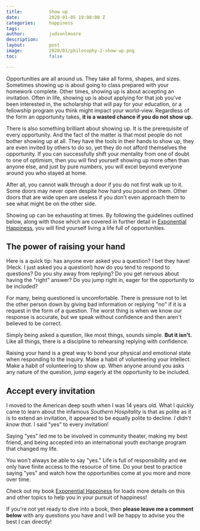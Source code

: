 ```yaml
---
title:			Show up
date:			2020-01-05 19:00:00 Z
categories:		happiness
tags:			
author:			judsonlmoore
description:	
layout:			post
image:			2020/01/philosophy-2-show-up.png
toc:			false

---
```


Opportunities are all around us. They take all forms, shapes, and sizes. Sometimes showing up is about going to class prepared with your homework complete. Other times, showing up is about accepting an invitation. Often in life, showing up is about applying for that job you've been interested in, the scholarship that will pay for your education, or a fellowship program you think might impact your world-view. Regardless of the form an opportunity takes, **it is a wasted chance if you do not show up.**

There is also something brilliant about showing up. It is the prerequisite of every opportunity. And the fact of the matter is that most people do not bother showing up at all. They have the tools in their hands to show up, they are even invited by others to do so, yet they do not afford themselves the opportunity. If you can successfully shift your mentality from one of doubt to one of optimism, then you will find yourself showing up more often than anyone else, and just by pure numbers, you will excel beyond everyone around you who stayed at home.

After all, you cannot walk through a door if you do not first walk up to it. Some doors may never open despite how hard you pound on them. Other doors that are wide open are useless if you don't even approach them to see what might be on the other side. 

Showing up can be exhausting at times. By following the guidelines outlined below, along with those which are covered in further detail in [Exponential Happiness](/book/), you will find yourself living a life full of opportunities. 

## The power of raising your hand

Here is a quick tip: has anyone ever asked you a question? I bet they have! (Heck. I just asked you a question!) how do you tend to respond to questions? Do you shy away from replying? Do you get nervous about having the "right" answer? Do you jump right in, eager for the opportunity to be included?

For many, being questioned is uncomfortable. There is pressure not to let the other person down by giving bad information or replying "no" if it is a request in the form of a question. The worst thing is when we know our response is accurate, but we speak without confidence and then aren't believed to be correct.

Simply being asked a question, like most things, sounds simple. **But it isn't.** Like all things, there is a discipline to rehearsing replying with confidence. 

Raising your hand is a great way to bond your physical and emotional state when responding to the inquiry. Make a habit of volunteering your intellect. Make a habit of volunteering to show up. When anyone around you asks any nature of the question, jump eagerly at the opportunity to be included. 

## Accept every invitation 

I moved to the American deep south when I was 14 years old. What I quickly came to learn about the infamous *Southern Hospitality* is that as polite as it is to extend an invitation, it appeared to be equally polite to decline. *I didn't know that.* I said "yes" to every invitation! 

Saying "yes" led me to be involved in community theater, making my best friend, and being accepted into an international youth exchange program that changed my life.

You won't always be able to say "yes." Life is full of responsibility and we only have finite access to the resource of time. Do your best to practice saying "yes" and watch how the opportunities come at you more and more over time. 

Check out my book [Exponential Happiness](/book/) for loads more details on this and other topics to help you in your pursuit of happiness! 

If you're not yet ready to dive into a book, then **please leave me a comment below** with any questions you have and I will be happy to advise you the best I can directly! 